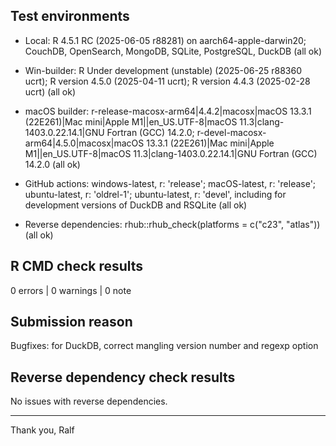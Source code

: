 ## Test environments

* Local: R 4.5.1 RC (2025-06-05 r88281) on aarch64-apple-darwin20; CouchDB, OpenSearch, MongoDB, SQLite, PostgreSQL, DuckDB (all ok)

* Win-builder: R Under development (unstable) (2025-06-25 r88360 ucrt); R version 4.5.0 (2025-04-11 ucrt); R version 4.4.3 (2025-02-28 ucrt) (all ok)

* macOS builder: r-release-macosx-arm64|4.4.2|macosx|macOS 13.3.1 (22E261)|Mac mini|Apple M1||en_US.UTF-8|macOS 11.3|clang-1403.0.22.14.1|GNU Fortran (GCC) 14.2.0; r-devel-macosx-arm64|4.5.0|macosx|macOS 13.3.1 (22E261)|Mac mini|Apple M1||en_US.UTF-8|macOS 11.3|clang-1403.0.22.14.1|GNU Fortran (GCC) 14.2.0 (all ok)

* GitHub actions: windows-latest, r: 'release'; macOS-latest, r: 'release'; ubuntu-latest, r: 'oldrel-1'; ubuntu-latest, r: 'devel', including for development versions of DuckDB and RSQLite (all ok)

* Reverse dependencies: rhub::rhub_check(platforms = c("c23", "atlas")) (all ok)


## R CMD check results

0 errors | 0 warnings | 0 note


## Submission reason

Bugfixes: for DuckDB, correct mangling version number and regexp option


## Reverse dependency check results

No issues with reverse dependencies.  

--------

Thank you,
Ralf
